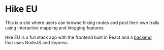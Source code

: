# Hike EU

This is a site where users can browse hiking routes and post their own trails using interactive mapping and blogging features.

Hke EU is a full stack app with the frontend built in React and a [backend](https://github.com/t0mc0llins/backend-hike-eu) that uses NodeJS and Express.
